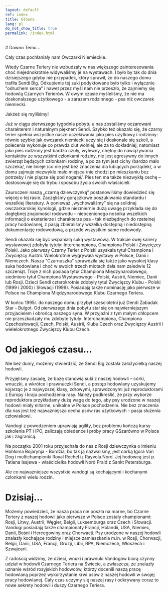 ```yaml
---
layout: default
ref: index
title: Główna
lang: pl
do_not_show_title: true
permalink: /index.html
---
```


<div markdown="1" class="home">
# Dawno Temu...

Cały czas pochłaniały nam Owczarki Niemieckie.

Wtedy Czarne Teriery nie wzbudzały w nas większego zainteresowania choć niejednokrotnie widywaliśmy je na wystawach. 
I było by tak do dnia dzisiejszego gdyby nie przypadek, który sprawił, że do naszego domu trafiła Sendi Big.
Odkupienie tej suki podyktowane było tylko i wyłącznie "odruchem serca” i nawet przez myśl nam nie przeszło, że zajmiemy się hodowlą Czarnych Terierów. W owym czasie myśleliśmy, że nie ma doskonalszego użytkowego - a zarazem rodzinnego - psa niż owczarek niemiecki.

Jakżeż się myliliśmy!

Już w ciągu pierwszego tygodnia pobytu u nas zostaliśmy oczarowani charakterem i naturalnym pięknem Sendi. Szybko też okazało się, że czarny terier spełnia wszystkie nasze oczekiwania jako pies użytkowy i rodzinny: równie szybko jak owczarek niemiecki uczy się i doskonale się szkoli, a polecenia wykonuje co prawda ciut wolniej, ale za to dokładniej; natomiast jako pies rodzinny jest bardzo czuły, wylewny, chętny do nawiązywania kontaktów ze wszystkimi członkami rodziny, nie jest agresywny do innych zwierząt będących członkami rodziny, a po za tym jest cichy /bardzo mało szczeka/, nie linieje /co nie jest bez znaczenia dla lubiących porządek/, a w domu  zajmuje niezwykle mało miejsca /nie chodzi po mieszkaniu bez potrzeby i nie plącze się pod nogami/. Pies ten ma także niezwykłą cechę – dostosowuje się do trybu i sposobu życia swoich właścicieli.

Zauroczeni naszą „czarną dziewczynką” postanowiliśmy dowiedzieć się więcej o tej rasie. Zaczęliśmy gorączkowe poszukiwania standardu i wszelkiej literatury. A ponieważ „wychowaliśmy” się na solidnej owczarkarskiej kynologii, gdzie niezmiernie dużą uwagę przykłada się do dogłębnej znajomości rodowodu – nieocenionego nośnika wszelkich informacji o eksterierze i charakterze psa - tak niezbędnych do rzetelnej pracy hodowlanej, z pasją zbieraliśmy wszelką dostępną 
i niedostępną dokumentację rodowodową, a przede wszystkim same rodowody.

Sendi okazała się być wspaniałą suką wystawową. W trakcie swej kariery wystawowej zdobyła tytuły: Interchampiona, Championa Polski i Zwycięzcy Polski. Jako pierwszy Czarny Terier z Polski uzyskała tytuł Championa i Zwycięzcy Austrii. Wielokrotnie wygrywała wystawy w Polsce, Danii i Niemczech. Nasza "Czarnuszka" sprawdziła się także jako wysokiej klasy suka hodowlana i choć w swoich trzech miotach dała nam zaledwie 12 szczeniąt. Troje z nich posiada tytuł Championa Międzynarodowego, siedmioro tytuł Championa Wystawowego - Polski, Austrii, Niemiec, Danii lub Rosji. Dzieci Sendi czterokrotnie zdobyły tytuł Zwycięzcy Klubu - Polski (1999 i 2000) i Słowacji (1999). Posiadają także nominację jako pierwsze w Polsce na Championa Międzynarodowego Klubu Czarnego Teriera.

W końcu 1995r. do naszego domu przybył sześcioletni już Dendi Zabadak Star - Bulgot. Od pierwszego dnia pobytu stał się on najwierniejszym przyjacielem i obrońcą naszego syna. W przyjaźni z tym małym chłopcem nie przeszkadzały mu zdobyte tytuły: Interchampiona, Championa Czechosłowacji, Czech, Polski, Austrii, Klubu Czech oraz Zwycięzcy Austrii i wielelokrotnego Zwycięzcy Klubu Czech.


# Od jakiegoś czasu...

Nie bez dumy, możemy stwierdzić, że Sendi Big została założycielką naszej hodowli.

Przyjęliśmy zasadę, że bazę stanowią suki z naszej hodowli – córki, wnuczki, a wkrótce i prawnuczki Sendi, a postęp hodowlany uzyskujemy kojarząc je z najwyższej klasy, zdrowymi, sprawdzonymi już reproduktorami z Europy i kraju pochodzenia rasy. Należy podkreślić, że przy wyborze reproduktora przykładamy dużą wagę do tego, aby psy urodzone w naszej hodowli miały elitarne, unikalne w Polsce pochodzenie. Nie bez znaczenia dla nas jest też najważniejsza cecha psów ras użytkowych – pasja służenia człowiekowi.

Vandogi z powodzeniem uprawiają agility, bez problemu kończą kursy szkolenia PT i IPO, zaliczają obiedence i próby pracy GSzarówno w Polsce jak i zagranicą.

Na początku 2001 roku przyjechała do nas z Rosji dziewczynka o imieniu Hohłoma Bojarynja - Bordżia, bo tak ją nazwaliśmy, jest córką Igora Van Dog i multichampionki Royal Rechel iz Rayvola Nord. Jej hodowcą jest p. Tatiana Isajewa - właścicielka hodowli Nord Praid z Sankt Petersburga.

Ale co najważniejsze wszystkie vandogi są kochającymi i kochanymi członkami wielu rodzin.

# Dzisiaj...

Możemy powiedzieć, że nasza praca nie poszła na marne, bo Czarne Teriery z naszej hodowli jako pierwsze w Polsce zostały championami: Rosji, Litwy, Austrii, Węgier, Belgii, Luksemburga oraz Czech i Słowacji. Vandogi posiadają takźe championaty Francji, Holandii, USA, Niemiec, Danii, Bośni i Hercegowiny oraz Chorwacji. Psy urodzone w naszej hodowli znalazły kochające rodziny i miejsce zamieszkania m.in. w Rosji, Chorwacji, Belgii, Danii, USA, Francji, Gruzji, Libii, RPA, Niemczech, Włoszech i Szwajcarii.

Z radością widzimy, że dzieci, wnuki i prawnuki Vandogów biorą czynny udział w hodowli Czarnego Teriera na Świecie, 
a zwłaszcza, że znalazły uznanie wśród rosyjskich hodowców, którzy docenili naszą pracę hodowlaną poprzez wykorzystanie krwi psów z naszej hodowli w swojej pracy hodowlanej. 
Cały czas uczymy się naszej rasy i odkrywany coraz to nowe sekrety hodowli i duszy Czarnego Teriera.

</div>
